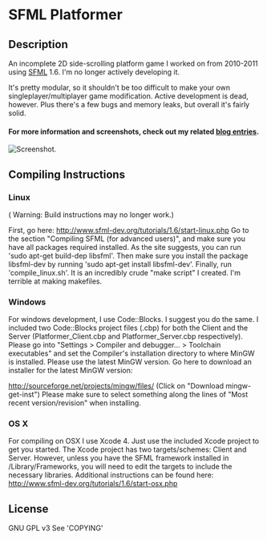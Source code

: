 SFML Platformer
===

Description
---

An incomplete 2D side-scrolling platform game I worked on from 2010-2011 using [SFML](http://www.sfml-dev.org) 1.6. I'm no longer actively developing it.

It's pretty modular, so it shouldn't be too difficult to make your own singleplayer/multiplayer game modification. Active development is dead, however. Plus there's a few bugs and memory leaks, but overall it's fairly solid.

#### For more information and screenshots, check out my related [blog entries](http://old.drewgottlieb.net/?cat=32).

![Screenshot](http://old.drewgottlieb.net/wp-content/uploads/2011/06/plat_2.png).

Compiling Instructions
---

### Linux

( Warning: Build instructions may no longer work.)

First, go here: http://www.sfml-dev.org/tutorials/1.6/start-linux.php
Go to the section "Compiling SFML (for advanced users)", and make sure you have all packages required installed.
As the site suggests, you can run 'sudo apt-get build-dep libsfml'.
Then make sure you install the package libsfml-dev by running 'sudo apt-get install libsfml-dev'.
Finally, run 'compile_linux.sh'. It is an incredibly crude "make script" I created. I'm terrible at making makefiles.

### Windows

For windows development, I use Code::Blocks. I suggest you do the same.
I included two Code::Blocks project files (.cbp) for both the Client and the Server (Platformer_Client.cbp and Platformer_Server.cbp respectively).
Please go into "Settings > Compiler and debugger... > Toolchain executables" and set the Compiler's installation directory to where MinGW is installed.
Please use the latest MinGW version. Go here to download an installer for the latest MinGW version:

http://sourceforge.net/projects/mingw/files/
(Click on "Download mingw-get-inst")
Please make sure to select something along the lines of "Most recent version/revision" when installing.

### OS X

For compiling on OSX I use Xcode 4. Just use the included Xcode project to get you started.
The Xcode project has two targets/schemes: Client and Server.
However, unless you have the SFML framework installed in /Library/Frameworks, you will need to
edit the targets to include the necessary libraries.
Additional instructions can be found here:
http://www.sfml-dev.org/tutorials/1.6/start-osx.php

License
---

GNU GPL v3
See 'COPYING'

